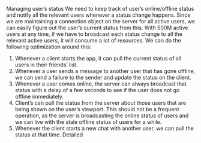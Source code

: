 Managing user’s status
We need to keep track of user’s online/offline status and notify all the relevant users whenever a status
change happens. Since we are maintaining a connection object on the server for all active users, we can
easily figure out the user’s current status from this. With 500M active users at any time, if we have to
broadcast each status change to all the relevant active users, it will consume a lot of resources. We can
do the following optimization around this:
1. Whenever a client starts the app, it can pull the current status of all users in their friends’ list.
2. Whenever a user sends a message to another user that has gone offline, we can send a failure to
the sender and update the status on the client.
3. Whenever a user comes online, the server can always broadcast that status with a delay of a few
seconds to see if the user does not go offline immediately.
4. Client’s can pull the status from the server about those users that are being shown on the user’s
viewport. This should not be a frequent operation, as the server is broadcasting the online status
of users and we can live with the stale offline status of users for a while.
5. Whenever the client starts a new chat with another user, we can pull the status at that time.
Detailed
<!--stackedit_data:
eyJoaXN0b3J5IjpbLTE3OTczOTc1OTFdfQ==
-->